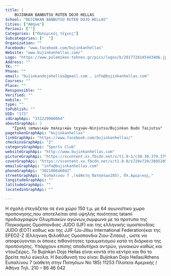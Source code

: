 ```yaml
---
title: |
    BUJINKAN BANBUTSU RUTEN DOJO HELLAS
School: "BUJINKAN BANBUTSU RUTEN DOJO HELLAS"
Cities: ["Αθήνα"]
Perioxi: [""]
Categories: ["Πολεμικές τέχνες"]
Subcategories: ["  "]
Organization: ""
Facebook: "www.facebook.com/bujinkanhellas"
Website: "www.bujinkanhellas.com/"
Logo: "https://www.polemikes-tehnes.gr/pics/logos/b/2017728145443406.jpg"
Address: ""
TK: ""
Phone: ""
email: "bujinkandojohellas@gmail.com , info@bujinkanhellas.com"
Courses: ""
Place: ""
Rensponsible: ""
Verified: ""
mobile: ""
type: ""
toPublish: ""
UID: "173"
idGraphApi: "331229980064"
aboutGraphApi: | 
   "Σχολή ιαπωνικών πολεμικών τεχνών-Ninjutsu/Bujinkan Budo Taijutsu"
pagetokenGraphApi: "bujinkanhellas"
linkGraphApi: "https://www.facebook.com/bujinkanhellas/"
checkinsGraphApi: "2"
categoryGraphApi: "Sports Club"
websiteGraphApi: "http://www.bujinkanhellas.com"
pictureGraphApi: "https://scontent.xx.fbcdn.net/v/t1.0-1/c30.30.379.379/s50x50/555049_10152665316270065_99454047_n.jpg?oh=da7107c50f4840481ca8e0544e3f3855&amp;oe=5B34EC52"
coverGraphApi: "https://scontent.xx.fbcdn.net/v/t1.0-0/s720x720/28952050_10160007425195065_2579554738047549440_o.jpg?oh=f8b1ffec7e3e4826de4cc79ff578e450&amp;oe=5B3FBD3F"
emailsGraphApi: "info@bujinkanhellas.com"
phoneGraphApi: "302108646042"
streetGraphApi: "Ευπαλινου 7 ,(κάθετη Πατησίων185), Πλ.Αμερικης,"
longitudeGraphApi: ""
latitudeGraphApi: ""
locatedinGraphApi: ""

---
```


Η σχολή στεγάζεται σε ένα χώρο 150 τ.μ. με 64 αγωνιστικο χωρο προπονησης,που αποτελείται από υψηλής ποιότητας tatami προδιαγραφών Ολυμπιακών αγώνων,συμφωνα με τα προτυπα της Παγκοσμιας Ομοσπονδιας JUDO (IJF) και της ελληνικής ομοσπονδίας JUDO (ΕΟT) καθως και της JJIF (Ju-Jitsu International Federation)και της EFEOZ-Z (Eλληνικη Φιλαθλος Ομοσπονδια Ζιου-Ζιτσου) , ώστε να αποφεύγονται οι όποιες πιθανότητες τραυματισμού κατά τη διάρκεια της προπόνησης. Υπάρχουν επίσης αποδυτήρια αντρών, γυναικών καθώς και ντουζιέρες. Το Bujinkan Dojo Hellas είναι κοντά στο κέντρο και θα το βρείτε πολύ εύκολα. Η διεύθυνσή του είναι: Bujinkan Dojo Hellas/Athens Ευπαλίνου 7 (κάθετη στην Πατησίων No 185) 11253 Πλατεία Αμερικής / Αθήνα Τηλ. 210 – 86 46 042 

